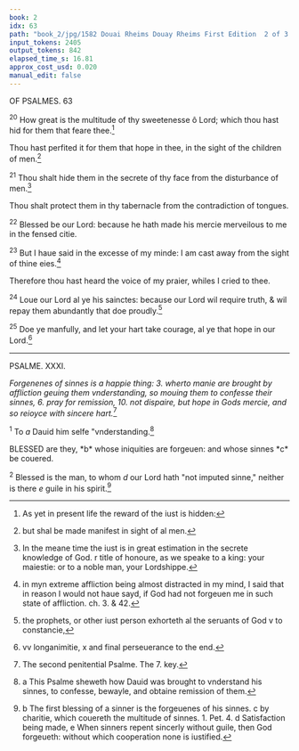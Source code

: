 ```yaml
---
book: 2
idx: 63
path: "book_2/jpg/1582 Douai Rheims Douay Rheims First Edition  2 of 3 1610 Old Testament.pdf-63.jpg"
input_tokens: 2405
output_tokens: 842
elapsed_time_s: 16.81
approx_cost_usd: 0.020
manual_edit: false
---
```

OF PSALMES. 63

<sup>20</sup> How great is the multitude of thy sweetenesse ô Lord; which thou hast hid for them that feare thee.[^1]

Thou hast perfited it for them that hope in thee, in the sight of the children of men.[^2]

<sup>21</sup> Thou shalt hide them in the secrete of thy face from the disturbance of men.[^3]

Thou shalt protect them in thy tabernacle from the contradiction of tongues.

<sup>22</sup> Blessed be our Lord: because he hath made his mercie merveilous to me in the fensed citie.

<sup>23</sup> But I haue said in the excesse of my minde: I am cast away from the sight of thine eies.[^4]

Therefore thou hast heard the voice of my praier, whiles I cried to thee.

<sup>24</sup> Loue our Lord al ye his sainctes: because our Lord wil require truth, & wil repay them abundantly that doe proudly.[^5]

<sup>25</sup> Doe ye manfully, and let your hart take courage, al ye that hope in our Lord.[^6]

---

PSALME. XXXI.

*Forgenenes of sinnes is a happie thing: 3. wherto manie are brought by affliction geuing them vnderstanding, so mouing them to confesse their sinnes, 6. pray for remission, 10. not dispaire, but hope in Gods mercie, and so reioyce with sincere hart.*[^7]

<sup>1</sup> To *a* Dauid him selfe "vnderstanding.[^8]

<aside>BLESSED are they, *b* whose iniquities are forgeuen: and whose sinnes *c* be couered.</aside>

<sup>2</sup> Blessed is the man, to whom *d* our Lord hath "not imputed sinne," neither is there *e* guile in his spirit.[^9]

[^1]: As yet in present life the reward of the iust is hidden:
[^2]: but shal be made manifest in sight of al men.
[^3]: In the meane time the iust is in great estimation in the secrete knowledge of God. r title of honoure, as we speake to a king: your maiestie: or to a noble man, your Lordshippe.
[^4]: in myn extreme affliction being almost distracted in my mind, I said that in reason I would not haue sayd, if God had not forgeuen me in such state of affliction. ch. 3. & 42.
[^5]: the prophets, or other iust person exhorteth al the seruants of God v to constancie,
[^6]: vv longanimitie, x and final perseuerance to the end.
[^7]: The second penitential Psalme. The 7. key.
[^8]: a This Psalme sheweth how Dauid was brought to vnderstand his sinnes, to confesse, bewayle, and obtaine remission of them.
[^9]: b The first blessing of a sinner is the forgeuenes of his sinnes. c by charitie, which couereth the multitude of sinnes. 1. Pet. 4. d Satisfaction being made, e When sinners repent sincerly without guile, then God forgeueth: without which cooperation none is iustified.